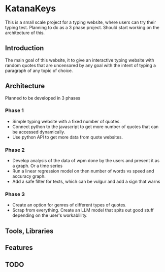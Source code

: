 # KatanaKeys
This is a small scale project for a typing website, where users can try their typing test. 
Planning to do as a 3 phase project. Should start working on the architecture of this.

## Introduction
The main goal of this website, it to give an interactive typing website with random quotes that are uncensored by any goal with the intent of typing a paragraph of any topic of choice.

## Architecture
Planned to be developed in 3 phases

### Phase 1
* Simple typing website with a fixed number of quotes.
* Connect python to the javascript to get more number of quotes that can be accessed dynamically.
* Use python API to get more data from quote websites.

### Phase 2
* Develop analysis of the data of wpm done by the users and present it as a graph. Or a time series
* Run a linear regression model on then number of words vs speed and accuracy graph.
* Add a safe filter for texts, which can be vulgur and add a sign that warns

### Phase 3
* Create an option for genres of different types of quotes.
* Scrap from everything. Create an LLM model that spits out good stuff depending on the user's workablility.

## Tools, Libraries
## Features
## TODO
